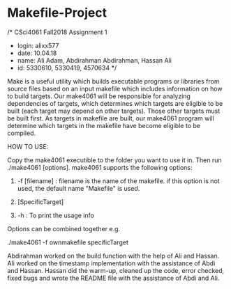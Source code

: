 # Makefile-Project
/* CSci4061 Fall2018 Assignment 1
* login: alixx577
* date: 10.04.18
* name: Ali Adam, Abdirahman Abdirahman, Hassan Ali
* id: 5330610, 5330419, 4570634 */


Make is a useful utility which builds executable programs or libraries from source files based on an input makefile which includes information on how to build targets. Our make4061 will be responsible for analyzing dependencies of targets, which determines which targets are eligible to be built (each target may depend on other targets). Those other targets must be built first. As targets in makefile are built, our make4061 program will determine which targets in the makefile have become eligible to be compiled.


HOW TO USE:

Copy the make4061 executible to the folder you want to use it in. Then run ./make4061 [options].
make4061 supports the following options:

1)	-f [filename] : filename is the name of the makefile. if this option is not used, the default name 		"Makefile" is used.

2)	[SpecificTarget]

3)	-h : To print the usage info 

Options can be combined together e.g.

 ./make4061 -f ownmakefile specificTarget


Abdirahman worked on the build function with the help of Ali and Hassan. Ali worked on the timestamp implementation with the assistance of Abdi and Hassan. Hassan did the warm-up, cleaned up the code, error checked, fixed bugs and wrote the README file with the assistance of Abdi and Ali. 
